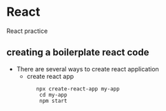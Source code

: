 # React
React practice

## creating a boilerplate react code
 - There are several ways to create react application
    - create react app
        ```
           npx create-react-app my-app
            cd my-app
            npm start 
        ```